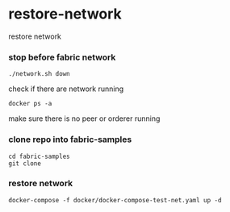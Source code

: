 # restore-network
restore network

### stop before fabric network

```
./network.sh down
```

check if there are network running
```
docker ps -a 
```
make sure there is no peer or orderer running

### clone repo into fabric-samples
```
cd fabric-samples
git clone 

```

### restore network
```
docker-compose -f docker/docker-compose-test-net.yaml up -d
